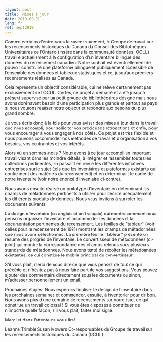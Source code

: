 ```yaml
---
layout: post
title:  Mises à jour
date: 2019-09-01
lang: fr
ref: sept2019
---
```

Comme certains d’entre-vous le savent surement, le Groupe de travail sur les recensements historiques du Canada du Conseil des Bibliothèques Universitaires de l’Ontario (inséré dans la communauté données, OCUL) travaille actuellement à la configuration d’un inventaire bilingue des données du recensement canadien. Notre souhait est éventuellement de pouvoir construire une plateforme bilingue et publiquement accessible de l’ensemble des données et tableaux statistiques et ce, jusqu’aux premiers recensements réalisés au Canada.  
<!--more-->
Cela représente un objectif considérable, qui ne relève certainement pas exclusivement  de l’OCUL. Certes, ce projet a démarré et a été jusqu'à présent supervisé par un petit groupe de bibliothécaires désigné mais nous avons dorénavant besoin d’une participation plus grande et partout au pays si nous voulons réaliser notre objectif et répondre aux besoins du plus grand nombre.

Je vous écris donc à la fois pour vous aviser des mises à jour dans le travail que nous accompli, pour solliciter vos précieuses rétroactions et enfin, pour vous encourager à vous engager à nos côtés. Ce projet est très flexible et nous pouvons accommoder nos méthodes de travail et d’organisation à vos besoins, vos contraintes et vos intérêts.   

Alors où en sommes-nous ? Nous avons à ce jour accompli un important travail visant dans les moindre détails, à intégrer et rassembler toutes les collections pertinentes, en passant en revue les différentes initiatives entreprises sur le sujet (tels que les inventaires et plateformes existants qui contiennent des matériels du recensement) et en déterminant le cadre de notre inventaire (voir notre énoncé d’inventaire ci-contre).  

Nous avons ensuite réalisé un prototype d’inventaire en déterminant les champs de métadonnées pertinents à utiliser pour décrire adéquatement les différents produits de données. Nous vous invitons à survoler les documents suivants:

Le design d’inventaire (en anglais et en français) qui montre comment nous pensons organiser l’inventaire et accommoder les données et la documentation pertinentes du recensement.
Les feuilles de ‘’tableur’’ (voir celles pour le recensement de 1921) montrant les champs de métadonnées que nous avons sélectionnés. La première feuille ‘’tableur’’ présente un résumé des progrès de l’inventaire.
Le convertisseur de métadonnées (ci-joint) qui montre la correspondance des champs retenus sous plusieurs standards de métadonnées. Nous avons tenté de récolter les métadonnées existantes, ce qui constitue le mobile principal du convertisseur.    

S’il vous plait, merci de nous dire ce que vous pensez de tout ce qui précède et n’hésitez pas à nous faire part de vos suggestions. Vous pouvez ajouter des commentaire directement sous les documents ou sinon, m’adresser personnellement un email.

Prochaines étapes: Nous espérons finaliser le design de l’inventaire dans les prochaines semaines et commencer, ensuite, à inventorier pour de bon. Nous avons plus d’une centaine de recensements sur notre liste, ce qui constitue un travail colossal ! Si vous êtes disposés à contribuer de n’importe quelle façon, s’il vous plaît, faites moi signe.

Merci et dans l’attente de vous lire!

Leanne Trimble
Susan Mowers
Co-responsables du Groupe de travail sur les recensements historiques du Canada (OCUL)
